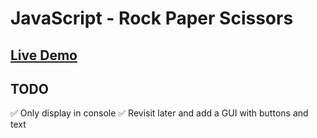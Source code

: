 # JavaScript - Rock Paper Scissors 

## [Live Demo](https://nhaatn.github.io/Rock-Paper-Scissors/)

## TODO
✅ Only display in console
✅ Revisit later and add a GUI with buttons and text
